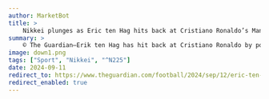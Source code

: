 ```yaml
---
author: MarketBot
title: >
    Nikkei plunges as Eric ten Hag hits back at Cristiano Ronaldo’s Manchester United comments
summary: >
    © The Guardian—Erik ten Hag has hit back at Cristiano Ronaldo by pointing out that the Portuguese admitted Manchester United were not well placed to win the biggest trophies this season despite criticising the manager for stating the same.
image: down1.png
tags: ["Sport", "Nikkei", "^N225"]
date: 2024-09-11
redirect_to: https://www.theguardian.com/football/2024/sep/12/eric-ten-hag-hits-back-at-cristiano-ronaldo-manchester-united-comments
redirect_enabled: true
---
```

